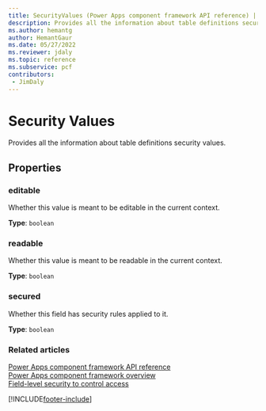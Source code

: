 ```yaml
---
title: SecurityValues (Power Apps component framework API reference) | Microsoft Docs
description: Provides all the information about table definitions security values.
ms.author: hemantg
author: HemantGaur
ms.date: 05/27/2022
ms.reviewer: jdaly
ms.topic: reference
ms.subservice: pcf
contributors:
 - JimDaly
---
```


# Security Values

Provides all the information about  table definitions security values.

## Properties

### editable

Whether this value is meant to be editable in the current context.

**Type**: `boolean`



### readable

Whether this value is meant to be readable in the current context.

**Type**: `boolean`



### secured

Whether this field has security rules applied to it.

**Type**: `boolean`



### Related articles

[Power Apps component framework API reference](../reference/index.md)<br/>
[Power Apps component framework overview](../overview.md)<br/>
[Field-level security to control access](/power-platform/admin/field-level-security)<br/>

[!INCLUDE[footer-include](../../../includes/footer-banner.md)]
